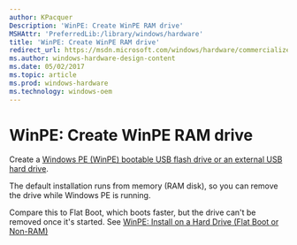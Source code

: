 ```yaml
---
author: KPacquer
Description: 'WinPE: Create WinPE RAM drive'
MSHAttr: 'PreferredLib:/library/windows/hardware'
title: 'WinPE: Create WinPE RAM drive'
redirect_url: https://msdn.microsoft.com/windows/hardware/commercialize/manufacture/desktop/winpe-create-usb-bootable-drive
ms.author: windows-hardware-design-content
ms.date: 05/02/2017
ms.topic: article
ms.prod: windows-hardware
ms.technology: windows-oem
---
```


# WinPE: Create WinPE RAM drive

Create a [Windows PE (WinPE) bootable USB flash drive or an external USB hard drive](winpe-create-usb-bootable-drive.md).

The default installation runs from memory (RAM disk), so you can remove the drive while Windows PE is running.

Compare this to Flat Boot, which boots faster, but the drive can't be removed once it's started. See [WinPE: Install on a Hard Drive (Flat Boot or Non-RAM)](winpe-install-on-a-hard-drive--flat-boot-or-non-ram.md)
